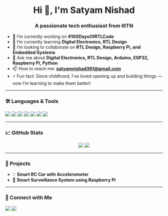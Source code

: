<h1 align="center">Hi 👋, I'm Satyam Nishad</h1>
<h3 align="center">A passionate tech enthusiast from IIITN</h3>

- 🔭 I’m currently working on **#100DaysOfRTLCode**
- 🌱 I’m currently learning **Digital Electronics, RTL Design**
- 👯 I’m looking to collaborate on **RTL Design, Raspberry Pi, and Embedded Systems**
- 💬 Ask me about **Digital Electronics, RTL Design, Arduino, ESP32, Raspberry Pi, Python**
- 📫 How to reach me: **satyamnishad391@gmail.com**
- ⚡ Fun fact: Since childhood, I’ve loved opening up and building things — now I’m learning to make them better!

---

### 🛠️ Languages & Tools
<p>
  <img src="https://img.shields.io/badge/C-blue?style=for-the-badge&logo=c" />
  <img src="https://img.shields.io/badge/C++-00599C?style=for-the-badge&logo=c%2B%2B&logoColor=white" />
  <img src="https://img.shields.io/badge/Python-3776AB?style=for-the-badge&logo=python&logoColor=white" />
  <img src="https://img.shields.io/badge/Arduino-00979D?style=for-the-badge&logo=arduino&logoColor=white" />
  <img src="https://img.shields.io/badge/Verilog-000000?style=for-the-badge&logo=verilog&logoColor=white" />
  <img src="https://img.shields.io/badge/MATLAB-orange?style=for-the-badge&logo=MathWorks&logoColor=white" />
  <img src="https://img.shields.io/badge/Assembly-8086?style=for-the-badge&logoColor=white&color=6A5ACD" />
</p>

---

### 📈 GitHub Stats
<p align="center">
  <img src="https://github-readme-stats.vercel.app/api?username=satyamnishad&show_icons=true&theme=tokyonight" />
  <img src="https://github-readme-streak-stats.herokuapp.com/?user=satyamnishad&theme=tokyonight" />
</p>

---

### 🚀 Projects
- 💡 **Smart RC Car with Accelerometer**
- 🔐 **Smart Surveillance System using Raspberry Pi**

---

### 🔗 Connect with Me
<p>
  <a href="https://www.linkedin.com/in/satyam-nishad-4b04b4198/"><img src="[https://img.shields.io/badge/LinkedIn-blue?style=for-the-badge&logo=linkedin&logoColor=white](https://www.linkedin.com/in/satyam-nishad-4b04b4198/)" /></a>
  <a href="mailto:satyamnishad391@gmail.com"><img src="https://img.shields.io/badge/Gmail-red?style=for-the-badge&logo=gmail&logoColor=white" /></a>
</p>
